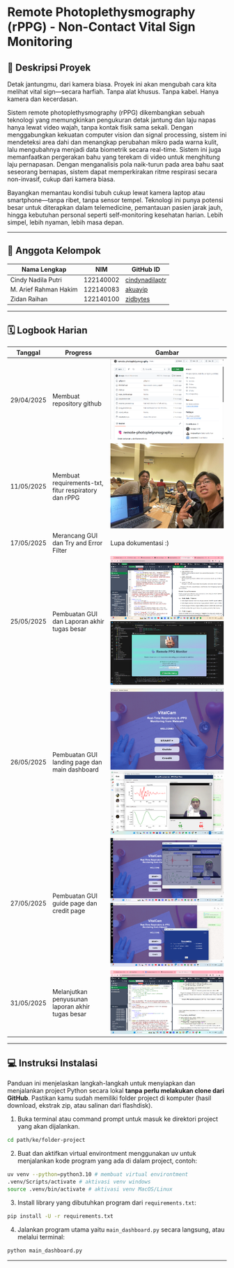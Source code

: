 # Remote Photoplethysmography (rPPG) - Non-Contact Vital Sign Monitoring

## 📌 Deskripsi Proyek
Detak jantungmu, dari kamera biasa.
Proyek ini akan mengubah cara kita melihat vital sign—secara harfiah.
Tanpa alat khusus. Tanpa kabel. Hanya kamera dan kecerdasan.

Sistem remote photoplethysmography (rPPG) dikembangkan sebuah teknologi yang memungkinkan pengukuran detak jantung dan laju napas hanya lewat video wajah, tanpa kontak fisik sama sekali. Dengan menggabungkan kekuatan computer vision dan signal processing, sistem ini mendeteksi area dahi dan menangkap perubahan mikro pada warna kulit, lalu mengubahnya menjadi data biometrik secara real-time. Sistem ini juga memanfaatkan pergerakan bahu yang terekam di video untuk menghitung laju pernapasan. Dengan menganalisis pola naik-turun pada area bahu saat seseorang bernapas, sistem dapat memperkirakan ritme respirasi secara non-invasif, cukup dari kamera biasa.

Bayangkan memantau kondisi tubuh cukup lewat kamera laptop atau smartphone—tanpa ribet, tanpa sensor tempel. Teknologi ini punya potensi besar untuk diterapkan dalam telemedicine, pemantauan pasien jarak jauh, hingga kebutuhan personal seperti self-monitoring kesehatan harian. Lebih simpel, lebih nyaman, lebih masa depan.

---

## 👥 Anggota Kelompok
| Nama Lengkap               | NIM           | GitHub ID            |
|----------------------------|---------------|-----------------------|
| Cindy Nadila Putri         | 122140002    | [cindynadilaptr](https://github.com/cindynadilaptr) |
| M. Arief Rahman Hakim                      | 122140083    | [akuayip](https://github.com/akuayip)               |
| Zidan Raihan             | 122140100    | [zidbytes](https://github.com/zidbytes)               |
---

## 🗓️ Logbook Harian

| Tanggal | Progress                                                                 | Gambar                                                                 |
|--------|--------------------------------------------------------------------------|------------------------------------------------------------------------|
| 29/04/2025      | Membuat repository github                              |   ![Minggu1](logbookPIC/29april2025.png)                                        |
| 11/05/2025      | Membuat requirements-txt, fitur respiratory dan rPPG                      | ![Minggu 1](logbookPIC/11may2025.jpg)                                         |
| 17/05/2025      | Merancang GUI dan Try and Error Filter                  | Lupa dokumentasi :)                                                                                              |
| 25/05/2025      | Pembuatan GUI dan Laporan akhir tugas besar                  | ![Minggu 3](logbookPIC/25may2025report.png) ![Minggu3](logbookPIC/gui.jpg)                                                                                            |
| 26/05/2025      | Pembuatan GUI landing page dan main dashboard                  | ![Minggu 3](logbookPIC/26may2025landingpage.png) ![Minggu3](logbookPIC/26may2025mainapp.png)                                                                                            |
| 27/05/2025      | Pembuatan GUI guide page dan credit page                  | ![Minggu 3](logbookPIC/27may2025guidepage.png) ![Minggu3](logbookPIC/27may2025creditpage.png)                                                                                            |
| 31/05/2025      | Melanjutkan penyusunan laporan akhir tugas besar                              |   ![Minggu3](logbookPIC/31may2025laporan.png)                                        |
---

## 💻 Instruksi Instalasi

Panduan ini menjelaskan langkah-langkah untuk menyiapkan dan menjalankan project Python secara lokal **tanpa perlu melakukan clone dari GitHub**. Pastikan kamu sudah memiliki folder project di komputer (hasil download, ekstrak zip, atau salinan dari flashdisk).

1. Buka terminal atau command prompt untuk masuk ke direktori project yang akan dijalankan.
```bash
cd path/ke/folder-project
```

2. Buat dan aktifkan virtual environtment menggunakan uv untuk menjalankan kode program yang ada di dalam project, contoh:
```bash
uv venv --python=python3.10 # membuat virtual environtment
.venv/Scripts/activate # aktivasi venv windows
source .venv/bin/activate # aktivasi venv MacOS/Linux
```
3. Install library yang dibutuhkan program dari `requirements.txt`:
```bash
pip install -U -r requirements.txt
```
4. Jalankan program utama yaitu `main_dashboard.py` secara langsung, atau melalui terminal:
```bash
python main_dashboard.py
```

---


